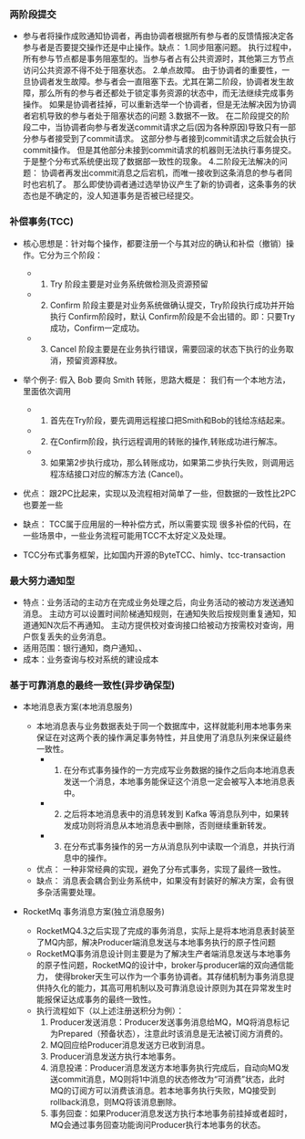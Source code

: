 ### 两阶段提交
- 参与者将操作成败通知协调者，再由协调者根据所有参与者的反馈情报决定各参与者是否要提交操作还是中止操作。缺点：
1.同步阻塞问题。
   执行过程中，所有参与节点都是事务阻塞型的。当参与者占有公共资源时，其他第三方节点访问公共资源不得不处于阻塞状态。
2.单点故障。
   由于协调者的重要性，一旦协调者发生故障。参与者会一直阻塞下去。尤其在第二阶段，协调者发生故障，那么所有的参与者还都处于锁定事务资源的状态中，而无法继续完成事务操作。
   如果是协调者挂掉，可以重新选举一个协调者，但是无法解决因为协调者宕机导致的参与者处于阻塞状态的问题
3.数据不一致。
   在二阶段提交的阶段二中，当协调者向参与者发送commit请求之后(因为各种原因)导致只有一部分参与者接受到了commit请求。
   这部分参与者接到commit请求之后就会执行commit操作。
   但是其他部分未接到commit请求的机器则无法执行事务提交。于是整个分布式系统便出现了数据部一致性的现象。
4.二阶段无法解决的问题：
   协调者再发出commit消息之后宕机，而唯一接收到这条消息的参与者同时也宕机了。
   那么即使协调者通过选举协议产生了新的协调者，这条事务的状态也是不确定的，没人知道事务是否被已经提交。

### 补偿事务(TCC) 
- 核心思想是：针对每个操作，都要注册一个与其对应的确认和补偿（撤销）操作。它分为三个阶段：
    - 1. Try 阶段主要是对业务系统做检测及资源预留
    - 2. Confirm 阶段主要是对业务系统做确认提交，Try阶段执行成功并开始执行 Confirm阶段时，默认 Confirm阶段是不会出错的。即：只要Try成功，Confirm一定成功。
    - 3. Cancel 阶段主要是在业务执行错误，需要回滚的状态下执行的业务取消，预留资源释放。
- 举个例子: 假入 Bob 要向 Smith 转账，思路大概是： 我们有一个本地方法，里面依次调用
    - 1. 首先在Try阶段，要先调用远程接口把Smith和Bob的钱给冻结起来。
    - 2. 在Confirm阶段，执行远程调用的转账的操作,转账成功进行解冻。
    - 3. 如果第2步执行成功，那么转账成功，如果第二步执行失败，则调用远程冻结接口对应的解冻方法 (Cancel)。

- 优点： 跟2PC比起来，实现以及流程相对简单了一些，但数据的一致性比2PC也要差一些
- 缺点： TCC属于应用层的一种补偿方式，所以需要实现 很多补偿的代码，在一些场景中，一些业务流程可能用TCC不太好定义及处理。
- TCC分布式事务框架，比如国内开源的ByteTCC、himly、tcc-transaction

### 最大努力通知型
- 特点：业务活动的主动方在完成业务处理之后，向业务活动的被动方发送通知消息。
    主动方可以设置时间阶梯通知规则，在通知失败后按规则重复通知，知道通知N次后不再通知。
    主动方提供校对查询接口给被动方按需校对查询，用户恢复丢失的业务消息。
- 适用范围：银行通知，商户通知。、
- 成本：业务查询与校对系统的建设成本

### 基于可靠消息的最终一致性(异步确保型)
- 本地消息表方案(本地消息服务)
    - 本地消息表与业务数据表处于同一个数据库中，这样就能利用本地事务来保证在对这两个表的操作满足事务特性，并且使用了消息队列来保证最终一致性。
       - 1. 在分布式事务操作的一方完成写业务数据的操作之后向本地消息表发送一个消息，本地事务能保证这个消息一定会被写入本地消息表中。
       - 2. 之后将本地消息表中的消息转发到 Kafka 等消息队列中，如果转发成功则将消息从本地消息表中删除，否则继续重新转发。
       - 3. 在分布式事务操作的另一方从消息队列中读取一个消息，并执行消息中的操作。
    - 优点： 一种非常经典的实现，避免了分布式事务，实现了最终一致性。
    - 缺点： 消息表会耦合到业务系统中，如果没有封装好的解决方案，会有很多杂活需要处理。

- RocketMq 事务消息方案(独立消息服务)
    - RocketMQ4.3之后实现了完成的事务消息，实际上是将本地消息表封装至了MQ内部，解决Producer端消息发送与本地事务执行的原子性问题
    - RocketMQ事务消息设计则主要是为了解决生产者端消息发送与本地事务的原子性问题，RocketMQ的设计中，broker与producer端的双向通信能力，
       使得broker天生可以作为一个事务协调者。其存储机制为事务消息提供持久化的能力，其高可用机制以及可靠消息设计原则为其在异常发生时能报保证达成事务的最终一致性。
    - 执行流程如下（以上述注册送积分为例）：
      1. Producer发送消息：Producer发送事务消息给MQ，MQ将消息标记为Prepared（预备状态），注意此时该消息是无法被订阅方消费的。
      2. MQ回应给Producer消息发送方已收到消息。
      3. Producer消息发送方执行本地事务。
      4. 消息投递：Producer消息发送方本地事务执行完成后，自动向MQ发送commit消息，MQ则将1中消息的状态修改为“可消费”状态，此时MQ的订阅方可以消费该消息。若本地事务执行失败，MQ接受到rollback消息，则MQ将该消息删除。
      5. 事务回查：如果Producer消息发送方执行本地事务前挂掉或者超时，MQ会通过事务回查功能询问Producer执行本地事务的状态。





